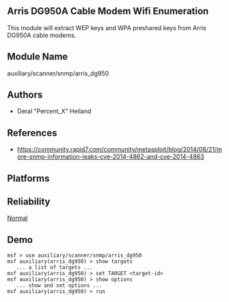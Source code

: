 ## Arris DG950A Cable Modem Wifi Enumeration

This module will extract WEP keys and WPA preshared keys 
from Arris DG950A cable modems.


## Module Name
auxiliary/scanner/snmp/arris_dg950

## Authors
* Deral "Percent_X" Heiland


## References
* https://community.rapid7.com/community/metasploit/blog/2014/08/21/more-snmp-information-leaks-cve-2014-4862-and-cve-2014-4863




## Platforms


## Reliability
[Normal](https://github.com/rapid7/metasploit-framework/wiki/Exploit-Ranking)

## Demo

```
msf > use auxiliary/scanner/snmp/arris_dg950
msf auxiliary(arris_dg950) > show targets
   ... a list of targets ...
msf auxiliary(arris_dg950) > set TARGET <target-id>
msf auxiliary(arris_dg950) > show options
   ... show and set options ...
msf auxiliary(arris_dg950) > run
```
    
    